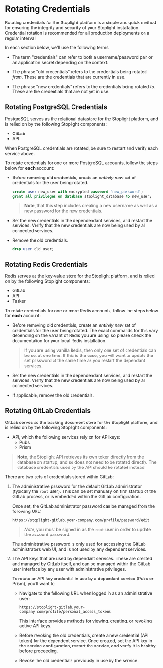 # Rotating Credentials

Rotating credentials for the Stoplight platform is a simple and quick method for
ensuring the integrity and security of your Stoplight installation. Credential
rotation is recommended for all production deployments on a regular interval.

In each section below, we'll use the following terms:

- The term "credentials" can refer to both a username/password pair or an
  application secret depending on the context.

- The phrase "old credentials" refers to the credentials being rotated _from_.
  These are the credentials that are currently in use.

- The phrase "new credentials" refers to the credentials being rotated _to_.
  These are the credentials that are not yet in use.

## Rotating PostgreSQL Credentials

PostgreSQL serves as the relational datastore for the Stoplight platform, and is relied on by the following Stoplight components:

- GitLab
- API

When PostgreSQL credentials are rotated, be sure to restart and verify each
service above.

To rotate credentials for one or more PostgreSQL accounts, follow the steps
below for **each** account:

- Before removing old credentials, create an _entirely new_ set of
  credentials for the user being rotated.

  ```sql
  create user new_user with encrypted password 'new_password';
  grant all privileges on database stoplight_database to new_user;
  ```

  > **Note**, that this step includes creating a new username as well as a new
  > password for the new credentials.

- Set the new credentials in the dependendant services, and restart the services. Verify that the new credentials are now being used by all connected services.

- Remove the old credentials.

  ```sql
  drop user old_user;
  ```

## Rotating Redis Credentials

Redis serves as the key-value store for the Stoplight platform, and is relied on by the following Stoplight components:

- GitLab
- API
- Tasker

To rotate credentials for one or more Redis accounts, follow the steps below for
**each** account:

- Before removing old credentials, create an _entirely new_ set of credentials
  for the user being rotated. The exact commands for this vary depending on the
  variant of Redis you are using, so please check the documentation for your
  local Redis installation.

  > If you are using vanilla Redis, then only one set of credentials can be set
  > at one time. If this is the case, you will want to update the set password
  > at the same time as you restart the dependant services.

- Set the new credentials in the dependendant services, and restart the services. Verify that the new credentials are now being used by all connected services.

- If applicable, remove the old credentials.

## Rotating GitLab Credentials

GitLab serves as the backing document store for the Stoplight platform, and is relied on by the following Stoplight components:

- API, which the following services rely on for API keys:
  - Pubs
  - Prism

> **Note**, the Stoplight API retrieves its own token directly from the database
> on startup, and so does not need to be rotated directly. The database
> credentials used by the API should be rotated instead.

There are two sets of credentials stored within GitLab:

1. The administrative password for the default GitLab administrator (typically
   the `root` user). This can be set manually on first startup of the GitLab
   process, or is embedded within the GitLab configuration.

   Once set, the GitLab administrator password can be managed from the following
   URL:

   `https://stoplight-gitlab.your-company.com/profile/password/edit`

   > _Note_, you must be signed in as the `root` user in order to update the
   > account password.

   The administrative password is only used for accessing the GitLab
   administrators web UI, and is not used by any dependent services.

2. The API keys that are used by dependant services. These are created and
   managed by GitLab itself, and can be managed within the GitLab user interface
   by any user with administrative privileges.

   To rotate an API key credential in use by a dependant service (Pubs or
   Prism), you'll want to:

   - Navigate to the following URL when logged in as an administrative user:

     `https://stoplight-gitlab.your-company.com/profile/personal_access_tokens`

     This interface provides methods for viewing, creating, or revoking active API keys.

   - Before revoking the old credentials, create a new credential (API token)
     for the dependent service. Once created, set the API key in the service
     configuration, restart the service, and verify it is healthy before
     proceeding.

   - Revoke the old credentials previously in use by the service.
